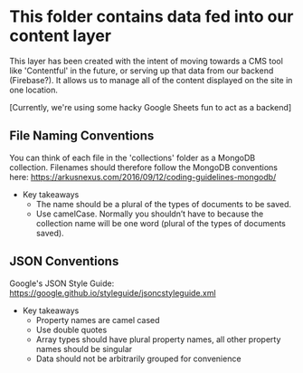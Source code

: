 
# This folder contains data fed into our content layer

This layer has been created with the intent of moving towards a CMS tool like 'Contentful' in the future, or serving up that data from our backend (Firebase?). It allows us to manage all of the content displayed on the site in one location.

[Currently, we're using some hacky Google Sheets fun to act as a backend]

## File Naming Conventions

You can think of each file in the 'collections' folder as a MongoDB collection. Filenames should therefore follow the MongoDB conventions here: https://arkusnexus.com/2016/09/12/coding-guidelines-mongodb/
  - Key takeaways
    - The name should be a plural of the types of documents to be saved.
    - Use camelCase. Normally you shouldn’t have to because the collection name will be one word (plural of the types of documents saved).


## JSON Conventions

Google's JSON Style Guide:
https://google.github.io/styleguide/jsoncstyleguide.xml
  - Key takeaways
    - Property names are camel cased
    - Use double quotes
    - Array types should have plural property names, all other property names should be singular
    - Data should not be arbitrarily grouped for convenience
